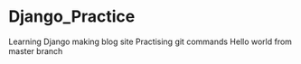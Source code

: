 # Django_Practice
Learning Django making blog site
Practising git commands
Hello world from master branch
